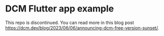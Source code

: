 # DCM Flutter app example

This repo is discontinued. You can read more in this blog post https://dcm.dev/blog/2023/06/06/announcing-dcm-free-version-sunset/.
